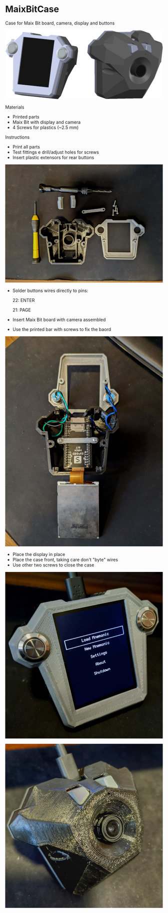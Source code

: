 # MaixBitCase
Case for Maix Bit board, camera, display and buttons

![plot](./Images/render.png)

Materials
- Printed parts
- Maix Bit with display and camera
- 4 Screws for plastics (~2.5 mm)

Instructions

- Print all parts
- Test fittings e drill/adjust holes for screws
- Insert plastic extensors for rear buttons

![plot](./Images/print.jpg)

- Solder buttons wires directly to pins:

	22: ENTER
	
	21: PAGE

- Insert Maix Bit board with camera assembled	
- Use the printed bar with screws to fix the baord
	
![plot](./Images/assembly.jpg)

- Place the display in place
- Place the case front, taking care don't "byte" wires
- Use other two screws to close the case

![plot](./Images/front.jpeg)

![plot](./Images/rear.jpeg)
